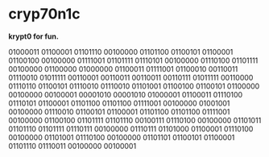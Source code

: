 # cryp70n1c
**krypt0 for fun.**

01000011 01100001 01101110 00100000 01101100 01100101 01100001 01100100 00100000 01111001 01101111 01110101 00100000 01110100 01101111 00100000 01100000 01000000 01100011 01111001 01100010 00110011 01110010 01011111 00110001 00110011 00110011 00110111 01011111 00110000 01110110 01100101 01110010 01110010 01101001 01100100 01100101 01100000 00100000 00100001 00001010 00001010 01000001 01100011 01110100 01110101 01100001 01101100 01101100 01111001 00100000 01001001 00100000 01110010 01100101 01100001 01101100 01101100 01111001 00100000 01100100 01101111 01101110 00100111 01110100 00100000 01101011 01101110 01101111 01110111 00100000 01110111 01101000 01100001 01110100 00100000 01101001 01110100 00100000 01101101 01100101 01100001 01101110 01110011 00100000 00100001

